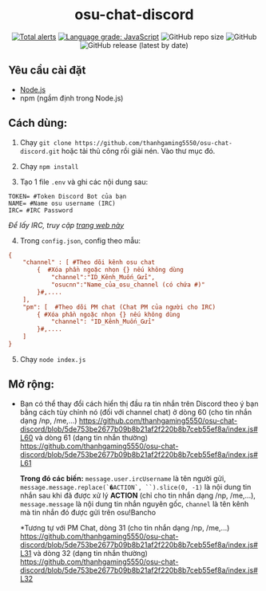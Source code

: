 <h1 align="center">
  osu-chat-discord
</h1>

<p align="center">
    <a href="https://lgtm.com/projects/g/thanhgaming5550/osu-chat-discord/alerts/"><img alt="Total alerts" src="https://img.shields.io/lgtm/alerts/g/thanhgaming5550/osu-chat-discord.svg?logo=lgtm&logoWidth=18"/></a>
    <a href="https://lgtm.com/projects/g/thanhgaming5550/osu-chat-discord/context:javascript"><img alt="Language grade: JavaScript" src="https://img.shields.io/lgtm/grade/javascript/g/thanhgaming5550/osu-chat-discord.svg?logo=lgtm&logoWidth=18"/></a>
    <img alt="GitHub repo size" src="https://img.shields.io/github/repo-size/thanhgaming5550/osu-chat-discord">
    <img alt="GitHub" src="https://img.shields.io/github/license/thanhgaming5550/osu-chat-discord">
    <img alt="GitHub release (latest by date)" src="https://img.shields.io/github/v/release/thanhgaming5550/osu-chat-discord">
</p>

## Yêu cầu cài đặt
* [Node.js](https://nodejs.org/)
* npm (ngầm định trong Node.js)


## Cách dùng:

1. Chạy `git clone https://github.com/thanhgaming5550/osu-chat-discord.git` hoặc tải thủ công rồi giải nén. Vào thư mục đó.

2. Chạy `npm install`

3. Tạo 1 file `.env` và ghi các nội dung sau:
```env
TOKEN= #Token Discord Bot của bạn
NAME= #Name osu username (IRC)
IRC= #IRC Password
```
*Để lấy IRC, truy cập [trang web này](https://osu.ppy.sh/p/irc)*


4. Trong `config.json`, config theo mẫu:
```cfg
{
    "channel" : [ #Theo dõi kênh osu chat
        {  #Xóa phần ngoặc nhọn {} nếu không dùng
            "channel":"ID_Kênh_Muốn_Gửi",
            "osucnn":"Name_của_osu_channel (có chứa #)"
        }#,....
    ], 
    "pm": [  #Theo dõi PM chat (Chat PM của người cho IRC)
        { #Xóa phần ngoặc nhọn {} nếu không dùng
            "channel": "ID_Kênh_Muốn_Gửi"
        }#,....
    ]
}
```

5. Chạy `node index.js`

## Mở rộng:
- Bạn có thể thay đổi cách hiển thị đầu ra tin nhắn trên Discord theo ý bạn bằng cách tùy chỉnh nó (đối với channel chat) ở dòng 60 (cho tin nhắn dạng /np, /me,...) https://github.com/thanhgaming5550/osu-chat-discord/blob/5de753be2677b09b8b21af2f220b8b7ceb55ef8a/index.js#L60 và dòng 61 (dạng tin nhắn thường) https://github.com/thanhgaming5550/osu-chat-discord/blob/5de753be2677b09b8b21af2f220b8b7ceb55ef8a/index.js#L61


  **Trong đó các biến:** ```message.user.ircUsername``` là tên người gửi, ```message.message.replace(`�ACTION`, ``).slice(0, -1)``` là nội dung tin nhắn sau khi đã được xử lý **ACTION** (chỉ cho tin nhắn dạng /np, /me,...), ```message.message``` là nội dung tin nhắn nguyên gốc, ```channel``` là tên kênh mà tin nhắn đó được gửi trên osu!Bancho
  
  
    *Tương tự với PM Chat, dòng 31 (cho tin nhắn dạng /np, /me,...) https://github.com/thanhgaming5550/osu-chat-discord/blob/5de753be2677b09b8b21af2f220b8b7ceb55ef8a/index.js#L31 và dòng 32 (dạng tin nhắn thường) https://github.com/thanhgaming5550/osu-chat-discord/blob/5de753be2677b09b8b21af2f220b8b7ceb55ef8a/index.js#L32 

